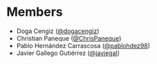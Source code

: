 # Members

- Doga Cengiz ([@dogacengiz](https://github.com/dogacengiz))
- Christian Paneque ([@ChrisPaneque](https://github.com/ChrisPaneque))
- Pablo Hernández Carrascosa ([@pablohdez98](https://github.com/pablohdez98))
- Javier Gallego Gutiérrez ([@javiegal](https://github.com/javiegal))

